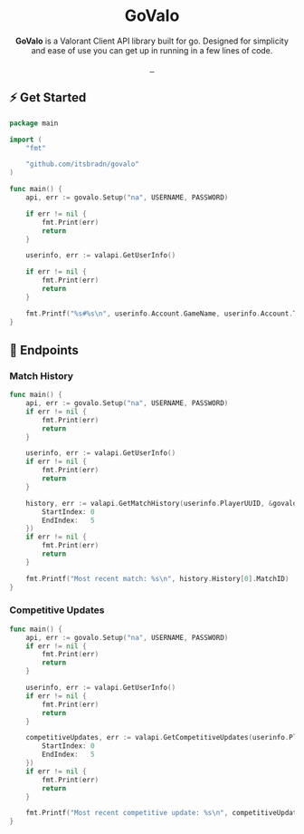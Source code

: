 <p align="center">
	<h1 align="center">GoValo</h1>
	<p align="center">
		<b>GoValo</b> is a Valorant Client API library built for go. Designed for simplicity and ease of use you can get up in running in a few lines of code.
	</p>
</p>

<p align="center">
	<a aria-label="Package License" href="https://pkg.go.dev/github.com/itsbradn/govalo">
		<img alt="" src="https://img.shields.io/github/license/itsbradn/govalo?style=for-the-badge&labelColor=000000">
	</a>
	<a aria-label="Package Version" href="https://pkg.go.dev/github.com/itsbradn/govalo">
		<img alt="" src="https://img.shields.io/github/v/release/itsbradn/govalo?style=for-the-badge&labelColor=000000">
	</a>
	<a aria-label="Valorant API Coverage" href="https://pkg.go.dev/github.com/itsbradn/govalo">
		<img alt="" src="https://img.shields.io/badge/COVERAGE-15%2F31%20Endpoints-purple?style=for-the-badge&labelColor=%23000000">
	</a>
</p>

## ⚡️ Get Started

```go
package main

import (
	"fmt"

	"github.com/itsbradn/govalo"
)

func main() {
	api, err := govalo.Setup("na", USERNAME, PASSWORD)

	if err != nil {
		fmt.Print(err)
		return
	}

	userinfo, err := valapi.GetUserInfo()

	if err != nil {
		fmt.Print(err)
		return
	}

	fmt.Printf("%s#%s\n", userinfo.Account.GameName, userinfo.Account.TagLine)
}
```

## 🎯 Endpoints

### Match History

```go
func main() {
	api, err := govalo.Setup("na", USERNAME, PASSWORD)
	if err != nil {
		fmt.Print(err)
		return
	}

	userinfo, err := valapi.GetUserInfo()
	if err != nil {
		fmt.Print(err)
		return
	}

	history, err := valapi.GetMatchHistory(userinfo.PlayerUUID, &govalo.MatchHistoryOptions{
		StartIndex: 0
		EndIndex:   5
	})
	if err != nil {
		fmt.Print(err)
		return
	}

	fmt.Printf("Most recent match: %s\n", history.History[0].MatchID)
}
```

### Competitive Updates

```go
func main() {
	api, err := govalo.Setup("na", USERNAME, PASSWORD)
	if err != nil {
		fmt.Print(err)
		return
	}

	userinfo, err := valapi.GetUserInfo()
	if err != nil {
		fmt.Print(err)
		return
	}

	competitiveUpdates, err := valapi.GetCompetitiveUpdates(userinfo.PlayerUUID, &govalo.CompetitiveUpdatesOptions{
		StartIndex: 0
		EndIndex:   5
	})
	if err != nil {
		fmt.Print(err)
		return
	}

	fmt.Printf("Most recent competitive update: %s\n", competitiveUpdates.Matches[0])
}
```

